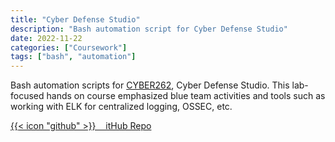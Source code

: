 ```yaml
---
title: "Cyber Defense Studio"
description: "Bash automation script for Cyber Defense Studio"
date: 2022-11-22
categories: ["Coursework"]
tags: ["bash", "automation"]
---
```

Bash automation scripts for  [CYBER262](https://bulletins.psu.edu/search/?search=cyber+262&psusearchname=%2Fsearch%2F), Cyber Defense Studio. This lab-focused hands on course emphasized blue team activities and tools such as working with ELK for centralized logging, OSSEC, etc.

[{{< icon "github" >}}&nbsp;&nbsp;&nbsp;&nbsp;itHub Repo](https://github.com/lfgberg/CYBER262)
